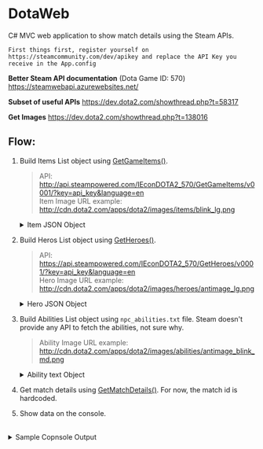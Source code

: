 # DotaWeb

C# MVC web application to show match details using the Steam APIs.

`First things first, register yourself on https://steamcommunity.com/dev/apikey and replace the API Key you receive in the App.config`

**Better Steam API documentation** (Dota Game ID: 570)
https://steamwebapi.azurewebsites.net/

**Subset of useful APIs**
https://dev.dota2.com/showthread.php?t=58317

**Get Images**
https://dev.dota2.com/showthread.php?t=138016


## Flow:
1. Build Items List object using [GetGameItems()](https://wiki.teamfortress.com/wiki/WebAPI/GetGameItems).
   > API: http://api.steampowered.com/IEconDOTA2_570/GetGameItems/v0001/?key=api_key&language=en <br>
   > Item Image URL example: http://cdn.dota2.com/apps/dota2/images/items/blink_lg.png <br>
   <details>
   <summary>Item JSON Object</summary>
   <p>
   
   ```json
   {
   "result":{
      "items":[
            {
               "id":1,
               "name":"item_blink",
               "cost":2250,
               "secret_shop":0,
               "side_shop":1,
               "recipe":0,
               "localized_name":"Blink Dagger"
            }
         ]
      }
   }
2. Build Heros List object using [GetHeroes()](https://wiki.teamfortress.com/wiki/WebAPI/GetHeroes). 
   > API: https://api.steampowered.com/IEconDOTA2_570/GetHeroes/v0001/?key=api_key&language=en <br>
   > Hero Image URL example: http://cdn.dota2.com/apps/dota2/images/heroes/antimage_lg.png <br>
   <details>
   <summary>Hero JSON Object</summary>
   <p>
   
   ```json
   {
   "result":{
      "heroes":[
            {
               "name":"npc_dota_hero_antimage",
               "id":1,
               "localized_name":"Anti-Mage"
            }
         ]
      }
   }
3. Build Abilities List object using `npc_abilities.txt` file. Steam doesn't provide any API to fetch the abilities, not sure why.
   > Ability Image URL example: http://cdn.dota2.com/apps/dota2/images/abilities/antimage_blink_md.png
   <details>
   <summary>Ability text Object</summary>
   <p>
   
   ```
   {
      "DOTAAbilities":{
        "antimage_mana_break"
        {
          "ID"                  "5003"
          "AbilityBehavior"         "DOTA_ABILITY_BEHAVIOR_PASSIVE"
          "AbilityUnitDamageType"      "DAMAGE_TYPE_PHYSICAL"      
          "SpellImmunityType"         "SPELL_IMMUNITY_ENEMIES_NO"
          "AbilitySpecial"
          {
            "01"
            {
               "var_type"         "FIELD_FLOAT"
               "damage_per_burn"   "0.6"
            }
            "02"
            {
               "var_type"         "FIELD_INTEGER"
               "mana_per_hit"      "28 40 52 64"
            }
          }
        }
      }
   }
4. Get match details using [GetMatchDetails()](https://wiki.teamfortress.com/wiki/WebAPI/GetMatchDetails). For now, the match id is hardcoded.
5. Show data on the console.
<br>
<details>
<summary>Sample Copnsole Output</summary>
<p>

```
Match ID: 4142945482
Match SeqNum: 3590197866
Human Players: 10
Duration: 3496
Game Mode: 22

Account ID: 347142169
Player Name: Solid.Miracle
Hero: Witch Doctor
	 Hero Level: 25
K/D/A: 7/14/21
CS: 123/9
	 GPM: 402
	 XPM: 482
Items:
Slot 1: Glimmer Cape | Slot 2: Dust Of Appearance | Slot 3: Urn Of Shadows | Slot 4: Aghanim's Scepter | Slot 5: Arcane Boots | Slot 6: Observer And Sentry Wards

Ability Upgrade Path:
 Paralyzing Cask upgraded at 1 @ 9/29/2018 2:51:39 AM
 Maledict upgraded at 2 @ 9/29/2018 2:54:28 AM
 Paralyzing Cask upgraded at 3 @ 9/29/2018 2:55:53 AM
 Maledict upgraded at 4 @ 9/29/2018 2:58:02 AM
 Paralyzing Cask upgraded at 5 @ 9/29/2018 3:00:55 AM
 Death Ward upgraded at 6 @ 9/29/2018 3:03:03 AM
 Maledict upgraded at 7 @ 9/29/2018 3:05:33 AM
 Voodoo Restoration upgraded at 8 @ 9/29/2018 3:07:14 AM
 Paralyzing Cask upgraded at 9 @ 9/29/2018 3:09:27 AM
 upgraded at 10 @ 9/29/2018 3:11:25 AM
 Voodoo Restoration upgraded at 11 @ 9/29/2018 3:12:34 AM
 Death Ward upgraded at 12 @ 9/29/2018 3:15:21 AM
 Maledict upgraded at 13 @ 9/29/2018 3:17:36 AM
 Voodoo Restoration upgraded at 14 @ 9/29/2018 3:19:58 AM
 upgraded at 15 @ 9/29/2018 3:21:38 AM
 Voodoo Restoration upgraded at 16 @ 9/29/2018 3:25:15 AM
 Death Ward upgraded at 17 @ 9/29/2018 3:27:12 AM
 upgraded at 18 @ 9/29/2018 3:35:10 AM
 upgraded at 19 @ 9/29/2018 3:49:11 AM

